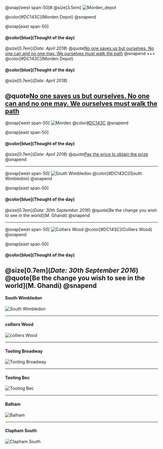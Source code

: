 

@snap[west span-50]# @size[3.5em]
![Morden_depot](/assets/morden_depot.jpg)

@color[#DC143C](Morden Depot)
@snapend

@snap[east span-50]
#### @color[blue](Thought of the day)
@size[0.7em](*Date:  April 2018*)
@quote[No one saves us but ourselves. No one can and no one may. We ourselves must walk the path](Buddha)
@snapend
+++
@color[#DC143C](Morden Depot)
#### @color[blue](Thought of the day)
@size[0.7em](*Date:  April 2018*)

@quote[No one saves us but ourselves. No one can and no one may. We ourselves must walk the path](Buddha)
---

@snap[west span-50]
![Morden](/assets/morden.jpg)
@color[#DC143C](Morden)
@snapend

@snap[east span-50]
#### @color[blue](Thought of the day)
@size[0.7em](*Date:  April 2018*)
@quote[Pay the price to obtain the prize](Anon)
@snapend

---

@snap[west span-50]
![South Wimbledon](/assets/south_wimbledon.jpg)
@color[#DC143C](South Wimbledon)
@snapend

@snap[east span-50]
#### @color[blue](Thought of the day)
@size[0.7em](*Date:  30th September 2016*)
@quote[Be the change you wish to see in the world](M. Ghandi)
@snapend

---

@snap[west span-50]
![Colliers Wood](/assets/colliers_wood.jpg)
@color[#DC143C](Colliers Wood)
@snapend

@snap[east span-50]
#### @color[blue](Thought of the day)
@size[0.7em](*Date:  30th September 2016*)
@quote[Be the change you wish to see in the world](M. Ghandi)
@snapend
---

#### South Wimbledon
![South Wimbledon](/assets/south_wimbledon.jpg)

---

#### colliers Wood

![colliers Wood](/assets/colliers_wood.jpg)

---

#### Tooting Broadway

![Tooting Broadway](/assets/tooting_broadway.jpg)

---

#### Tooting Bec

![Tooting Bec](/assets/tooting_bec.jpg)

---

#### Balham

![Balham](/assets/balham.jpg)

---

#### Clapham South

![Clapham South](/assets/clapham_south.jpg)
